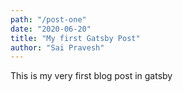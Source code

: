 ```yaml
---
path: "/post-one"
date: "2020-06-20"
title: "My first Gatsby Post"
author: "Sai Pravesh"
---
```


This is my very first blog post in gatsby
